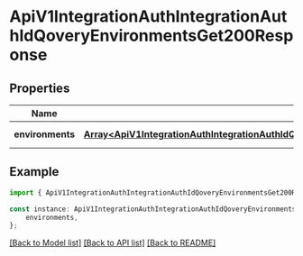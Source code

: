 # ApiV1IntegrationAuthIntegrationAuthIdQoveryEnvironmentsGet200Response


## Properties

Name | Type | Description | Notes
------------ | ------------- | ------------- | -------------
**environments** | [**Array&lt;ApiV1IntegrationAuthIntegrationAuthIdQoveryEnvironmentsGet200ResponseEnvironmentsInner&gt;**](ApiV1IntegrationAuthIntegrationAuthIdQoveryEnvironmentsGet200ResponseEnvironmentsInner.md) |  | [default to undefined]

## Example

```typescript
import { ApiV1IntegrationAuthIntegrationAuthIdQoveryEnvironmentsGet200Response } from './api';

const instance: ApiV1IntegrationAuthIntegrationAuthIdQoveryEnvironmentsGet200Response = {
    environments,
};
```

[[Back to Model list]](../README.md#documentation-for-models) [[Back to API list]](../README.md#documentation-for-api-endpoints) [[Back to README]](../README.md)
